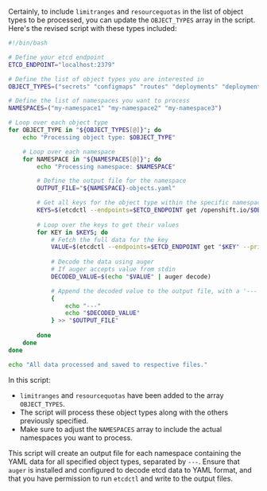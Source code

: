 Certainly, to include `limitranges` and `resourcequotas` in the list of object types to be processed, you can update the `OBJECT_TYPES` array in the script. Here's the revised script with these types included:

```bash
#!/bin/bash

# Define your etcd endpoint
ETCD_ENDPOINT="localhost:2379"

# Define the list of object types you are interested in
OBJECT_TYPES=("secrets" "configmaps" "routes" "deployments" "deploymentconfigs" "services" "limitranges" "resourcequotas")

# Define the list of namespaces you want to process
NAMESPACES=("my-namespace1" "my-namespace2" "my-namespace3")

# Loop over each object type
for OBJECT_TYPE in "${OBJECT_TYPES[@]}"; do
    echo "Processing object type: $OBJECT_TYPE"

    # Loop over each namespace
    for NAMESPACE in "${NAMESPACES[@]}"; do
        echo "Processing namespace: $NAMESPACE"

        # Define the output file for the namespace
        OUTPUT_FILE="${NAMESPACE}-objects.yaml"

        # Get all keys for the object type within the specific namespace
        KEYS=$(etcdctl --endpoints=$ETCD_ENDPOINT get /openshift.io/$OBJECT_TYPE/$NAMESPACE --prefix --keys-only)
        
        # Loop over the keys to get their values
        for KEY in $KEYS; do
            # Fetch the full data for the key
            VALUE=$(etcdctl --endpoints=$ETCD_ENDPOINT get "$KEY" --print-value-only)
            
            # Decode the data using auger
            # If auger accepts value from stdin
            DECODED_VALUE=$(echo "$VALUE" | auger decode)

            # Append the decoded value to the output file, with a '---' delimiter
            {
                echo "---"
                echo "$DECODED_VALUE"
            } >> "$OUTPUT_FILE"
            
        done
    done
done

echo "All data processed and saved to respective files."
```

In this script:

- `limitranges` and `resourcequotas` have been added to the array `OBJECT_TYPES`.
- The script will process these object types along with the others previously specified.
- Make sure to adjust the `NAMESPACES` array to include the actual namespaces you want to process.

This script will create an output file for each namespace containing the YAML data for all specified object types, separated by `---`. Ensure that `auger` is installed and configured to decode etcd data to YAML format, and that you have permission to run `etcdctl` and write to the output files.

